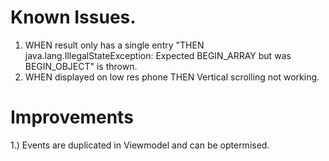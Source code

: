 # Known Issues.

1. WHEN result only has a single entry "THEN java.lang.IllegalStateException: Expected BEGIN_ARRAY but was BEGIN_OBJECT" is thrown.
2. WHEN displayed on low res phone THEN Vertical scrolling not working.

# Improvements

1.) Events are duplicated in Viewmodel and can be optermised.
